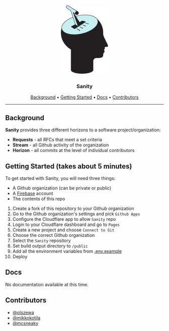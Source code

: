<h1 align="center">
  <br>
  <a href="https://cavai.com"><img src="https://raw.githubusercontent.com/Cavai/Sanity/main/Sanity-Logo.png" alt="Cavai" width="150"></a>
  <br>
</h1>

<h3 align="center">Sanity</h3>

<p align="center">
  <a href="#background">Background</a> •
  <a href="#getting-started">Getting Started</a> •
  <a href="#docs">Docs</a> •
  <a href="#contributors">Contributors</a>
</p>
<hr>

## Background

**Sanity** provides three different horizons to a software project/organization: 

- **Requests** - all RFCs that meet a set criteria
- **Stream** - all Github activity of the organization
- **Horizon** - all commits at the level of individual contributors

## Getting Started (takes about 5 minutes)

To get started with Sanity, you will need three things: 

- A Github organization (can be private or public)
- A [Firebase](https://firebase.google.com/) account
- The contents of this repo

1) Create a fork of this repository to your Github organization
2) Go to the Github organization's settings and pick `Github Apps`
3) Configure the Cloudflare app to allow `Sanity` repo
4) Login to your Cloudflare dashboard and go to `Pages`
5) Create a new project and choose `Connect to Git`
6) Choose the correct Github organization
7) Select the `Sanity` repository
8) Set build output directory to `/public`
9) Add all the environment variables from [.env.example](.env.example)
10) Deploy

## Docs

No documentation available at this time.

## Contributors

- [@olszewa](https://github.com/olszewa)
- [@mikkokotila](https://github.com/mikkokotila)
- [@mcsneaky](https://github.com/mcsneaky)
